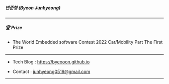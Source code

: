##### 변준형 (Byeon Junhyeong)

---

##### 🏆 Prize

* The World Embedded software Contest 2022 Car/Mobility Part The First Prize

---
* Tech Blog : https://byeooon.github.io

* Contact : junhyeong0519@gmail.com

---
